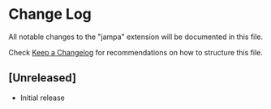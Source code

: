 # Change Log

All notable changes to the "jampa" extension will be documented in this file.

Check [Keep a Changelog](http://keepachangelog.com/) for recommendations on how to structure this file.

## [Unreleased]

- Initial release